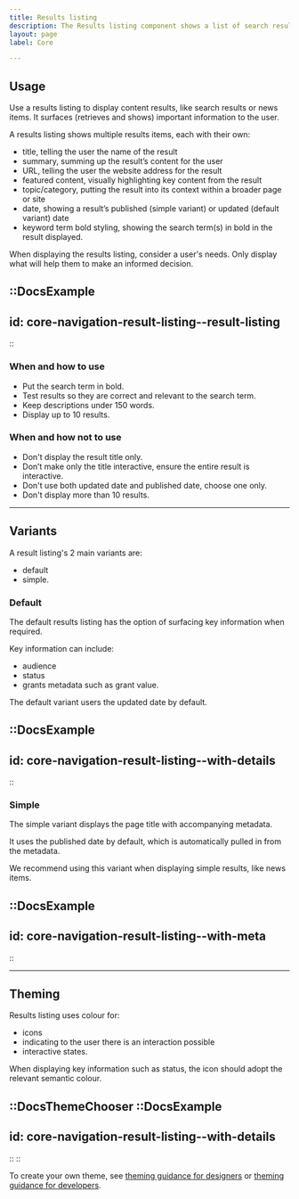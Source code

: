 ```yaml
---
title: Results listing
description: The Results listing component shows a list of search result items, with each item displaying key information relevant to that search.
layout: page
label: Core

---
```


## Usage

Use a results listing to display content results, like search results or news items. It surfaces (retrieves and shows) important information to the user.

A results listing shows multiple results items, each with their own:
- title, telling the user the name of the result
- summary, summing up the result’s content for the user
- URL, telling the user the website address for the result
- featured content, visually highlighting key content from the result
- topic/category, putting the result into its context within a broader page or site
- date, showing a result’s published (simple variant) or updated (default variant) date
- keyword term bold styling, showing the search term(s) in bold in the result displayed.

When displaying the results listing, consider a user's needs. Only display what will help them to make an informed decision.

::DocsExample
---
id: core-navigation-result-listing--result-listing
---
::

### When and how to use
- Put the search term in bold.
- Test results so they are correct and relevant to the search term.
- Keep descriptions under 150 words. 
- Display up to 10 results.

### When and how not to use
- Don't display the result title only.
- Don’t make only the title interactive, ensure the entire result is interactive.
- Don't use both updated date and published date, choose one only.
- Don't display more than 10 results.

---

## Variants

A result listing's 2 main variants are:
- default
- simple.

### Default

The default results listing has the option of surfacing key information when required.

Key information can include:

- audience
- status
- grants metadata such as grant value.

The default variant users the updated date by default.

::DocsExample
---
id: core-navigation-result-listing--with-details
---
::

### Simple

The simple variant displays the page title with accompanying metadata.

It uses the published date by default, which is automatically pulled in from the metadata.

We recommend using this variant when displaying simple results, like news items.

::DocsExample
---
id: core-navigation-result-listing--with-meta
---
::

---

## Theming

Results listing uses colour for:

- icons
- indicating to the user there is an interaction possible
- interactive states.

When displaying key information such as status, the icon should adopt the relevant semantic colour.

::DocsThemeChooser
  ::DocsExample
  ---
  id: core-navigation-result-listing--with-details
  ---
  ::
::

To create your own theme, see [theming guidance for designers]() or [theming guidance for developers]().
